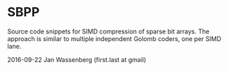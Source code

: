 # SBPP

Source code snippets for SIMD compression of sparse bit arrays.
The approach is similar to multiple independent Golomb coders, one per SIMD lane.

2016-09-22 Jan Wassenberg (first.last at gmail)
